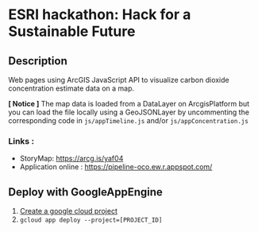 
ESRI hackathon: Hack for a Sustainable Future
===

## Description

Web pages using ArcGIS JavaScript API to visualize carbon dioxide concentration estimate data on a map.


**[ Notice ]**
The map data is loaded from a DataLayer on ArcgisPlatform but you can load the file locally using a GeoJSONLayer by uncommenting the corresponding code in `js/appTimeline.js` and/or `js/appConcentration.js`


### Links :
* StoryMap: https://arcg.is/yaf04
* Application online : https://pipeline-oco.ew.r.appspot.com/



## Deploy with GoogleAppEngine
1. [Create a google cloud project ](https://cloud.google.com/resource-manager/docs/creating-managing-projects)
2. `gcloud app deploy --project=[PROJECT_ID]`

